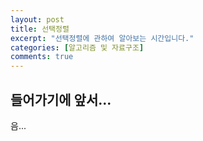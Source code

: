 ```yaml
---
layout: post
title: 선택정렬
excerpt: "선택정렬에 관하여 알아보는 시간입니다."
categories: [알고리즘 및 자료구조]
comments: true
---
```


## 들어가기에 앞서...

음...
